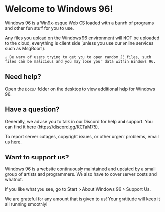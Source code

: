 # Welcome to Windows 96!

Windows 96 is a Win9x-esque Web OS loaded with a bunch of programs and other fun stuff for you to use.

Any files you upload on the Windows 96 environment will NOT be uploaded to the cloud, everything is client side (unless you use our online services such as MsgRoom).

```
⚠ Be wary of users trying to get you to open random JS files, such files can be malicious and you may lose your data within Windows 96.
```

## Need help?

Open the `Docs/` folder on the desktop to view additional help for Windows 96.

## Have a question?

Generally, we advise you to talk in our Discord for help and support. You can find it [here](https://discord.gg/KCTaM75) (https://discord.gg/KCTaM75).

To report server outages, copyright issues, or other urgent problems, email us [here](mailto:ctm@windows96.net).

## Want to support us?

Windows 96 is a website continuously maintained and updated by a small group of artists and programmers. We also have to cover server costs and whatnot.

If you like what you see, go to Start > About Windows 96 > Support Us.

We are grateful for any amount that is given to us! Your gratitude will keep it all running smoothly!